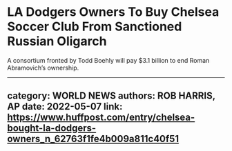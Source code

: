 # LA Dodgers Owners To Buy Chelsea Soccer Club From Sanctioned Russian Oligarch

A consortium fronted by Todd Boehly will pay $3.1 billion to end Roman Abramovich’s ownership.

---
category: WORLD NEWS
authors: ROB HARRIS, AP
date: 2022-05-07
link: https://www.huffpost.com/entry/chelsea-bought-la-dodgers-owners_n_62763f1fe4b009a811c40f51
---

